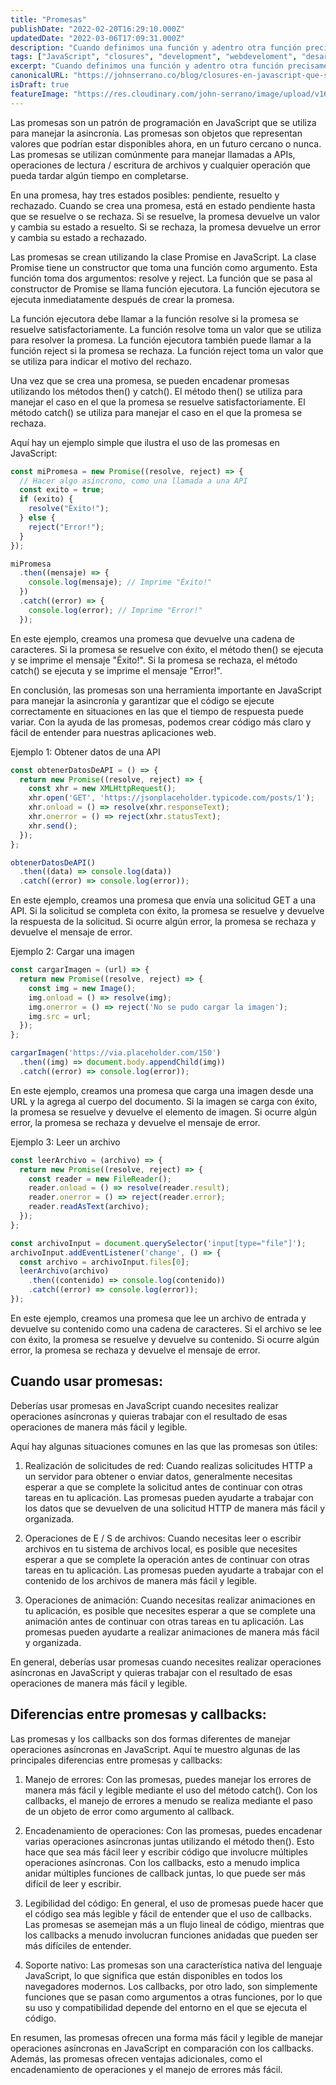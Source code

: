 ```yaml
---
title: "Promesas"
publishDate: "2022-02-20T16:29:10.000Z"
updatedDate: "2022-03-06T17:09:31.000Z"
description: "Cuando definimos una función y adentro otra función precisamente de eso se trata los closures pero veamos cómo funcionan y para qué sirven."
tags: ["JavaScript", "closures", "development", "webdeveloment", "desarrollo-web"]
excerpt: "Cuando definimos una función y adentro otra función precisamente de eso se trata los closures pero veamos cómo funcionan y para qué sirven."
canonicalURL: "https://johnserrano.co/blog/closures-en-javascript-que-son-y-para-que-sirven"
isDraft: true
featureImage: "https://res.cloudinary.com/john-serrano/image/upload/v1680391473/John%20Serrano/Blog%20Post/closures-en-javascript-que-son-y-para-que-sirven/closures_nq1bkk.jpg"
---
```


Las promesas son un patrón de programación en JavaScript que se utiliza para manejar la asincronía. Las promesas son objetos que representan valores que podrían estar disponibles ahora, en un futuro cercano o nunca. Las promesas se utilizan comúnmente para manejar llamadas a APIs, operaciones de lectura / escritura de archivos y cualquier operación que pueda tardar algún tiempo en completarse.

En una promesa, hay tres estados posibles: pendiente, resuelto y rechazado. Cuando se crea una promesa, está en estado pendiente hasta que se resuelve o se rechaza. Si se resuelve, la promesa devuelve un valor y cambia su estado a resuelto. Si se rechaza, la promesa devuelve un error y cambia su estado a rechazado.

Las promesas se crean utilizando la clase Promise en JavaScript. La clase Promise tiene un constructor que toma una función como argumento. Esta función toma dos argumentos: resolve y reject. La función que se pasa al constructor de Promise se llama función ejecutora. La función ejecutora se ejecuta inmediatamente después de crear la promesa.

La función ejecutora debe llamar a la función resolve si la promesa se resuelve satisfactoriamente. La función resolve toma un valor que se utiliza para resolver la promesa. La función ejecutora también puede llamar a la función reject si la promesa se rechaza. La función reject toma un valor que se utiliza para indicar el motivo del rechazo.

Una vez que se crea una promesa, se pueden encadenar promesas utilizando los métodos then() y catch(). El método then() se utiliza para manejar el caso en el que la promesa se resuelve satisfactoriamente. El método catch() se utiliza para manejar el caso en el que la promesa se rechaza.

Aquí hay un ejemplo simple que ilustra el uso de las promesas en JavaScript:

```javascript
const miPromesa = new Promise((resolve, reject) => {
  // Hacer algo asíncrono, como una llamada a una API
  const exito = true;
  if (exito) {
    resolve("Éxito!");
  } else {
    reject("Error!");
  }
});

miPromesa
  .then((mensaje) => {
    console.log(mensaje); // Imprime "Éxito!"
  })
  .catch((error) => {
    console.log(error); // Imprime "Error!"
  });
```

En este ejemplo, creamos una promesa que devuelve una cadena de caracteres. Si la promesa se resuelve con éxito, el método then() se ejecuta y se imprime el mensaje "Éxito!". Si la promesa se rechaza, el método catch() se ejecuta y se imprime el mensaje "Error!".

En conclusión, las promesas son una herramienta importante en JavaScript para manejar la asincronía y garantizar que el código se ejecute correctamente en situaciones en las que el tiempo de respuesta puede variar. Con la ayuda de las promesas, podemos crear código más claro y fácil de entender para nuestras aplicaciones web.

Ejemplo 1: Obtener datos de una API
```javascript
const obtenerDatosDeAPI = () => {
  return new Promise((resolve, reject) => {
    const xhr = new XMLHttpRequest();
    xhr.open('GET', 'https://jsonplaceholder.typicode.com/posts/1');
    xhr.onload = () => resolve(xhr.responseText);
    xhr.onerror = () => reject(xhr.statusText);
    xhr.send();
  });
};

obtenerDatosDeAPI()
  .then((data) => console.log(data))
  .catch((error) => console.log(error));
```

En este ejemplo, creamos una promesa que envía una solicitud GET a una API. Si la solicitud se completa con éxito, la promesa se resuelve y devuelve la respuesta de la solicitud. Si ocurre algún error, la promesa se rechaza y devuelve el mensaje de error.

Ejemplo 2: Cargar una imagen
```javascript
const cargarImagen = (url) => {
  return new Promise((resolve, reject) => {
    const img = new Image();
    img.onload = () => resolve(img);
    img.onerror = () => reject('No se pudo cargar la imagen');
    img.src = url;
  });
};

cargarImagen('https://via.placeholder.com/150')
  .then((img) => document.body.appendChild(img))
  .catch((error) => console.log(error));
```

En este ejemplo, creamos una promesa que carga una imagen desde una URL y la agrega al cuerpo del documento. Si la imagen se carga con éxito, la promesa se resuelve y devuelve el elemento de imagen. Si ocurre algún error, la promesa se rechaza y devuelve el mensaje de error.

Ejemplo 3: Leer un archivo
```javascript
const leerArchivo = (archivo) => {
  return new Promise((resolve, reject) => {
    const reader = new FileReader();
    reader.onload = () => resolve(reader.result);
    reader.onerror = () => reject(reader.error);
    reader.readAsText(archivo);
  });
};

const archivoInput = document.querySelector('input[type="file"]');
archivoInput.addEventListener('change', () => {
  const archivo = archivoInput.files[0];
  leerArchivo(archivo)
    .then((contenido) => console.log(contenido))
    .catch((error) => console.log(error));
});
```
En este ejemplo, creamos una promesa que lee un archivo de entrada y devuelve su contenido como una cadena de caracteres. Si el archivo se lee con éxito, la promesa se resuelve y devuelve su contenido. Si ocurre algún error, la promesa se rechaza y devuelve el mensaje de error.

## Cuando usar promesas:
Deberías usar promesas en JavaScript cuando necesites realizar operaciones asíncronas y quieras trabajar con el resultado de esas operaciones de manera más fácil y legible.

Aquí hay algunas situaciones comunes en las que las promesas son útiles:

1. Realización de solicitudes de red: Cuando realizas solicitudes HTTP a un servidor para obtener o enviar datos, generalmente necesitas esperar a que se complete la solicitud antes de continuar con otras tareas en tu aplicación. Las promesas pueden ayudarte a trabajar con los datos que se devuelven de una solicitud HTTP de manera más fácil y organizada.

2. Operaciones de E / S de archivos: Cuando necesitas leer o escribir archivos en tu sistema de archivos local, es posible que necesites esperar a que se complete la operación antes de continuar con otras tareas en tu aplicación. Las promesas pueden ayudarte a trabajar con el contenido de los archivos de manera más fácil y legible.

3. Operaciones de animación: Cuando necesitas realizar animaciones en tu aplicación, es posible que necesites esperar a que se complete una animación antes de continuar con otras tareas en tu aplicación. Las promesas pueden ayudarte a realizar animaciones de manera más fácil y organizada.

En general, deberías usar promesas cuando necesites realizar operaciones asíncronas en JavaScript y quieras trabajar con el resultado de esas operaciones de manera más fácil y legible.

## Diferencias entre promesas y callbacks:

Las promesas y los callbacks son dos formas diferentes de manejar operaciones asíncronas en JavaScript. Aquí te muestro algunas de las principales diferencias entre promesas y callbacks:

1. Manejo de errores: Con las promesas, puedes manejar los errores de manera más fácil y legible mediante el uso del método catch(). Con los callbacks, el manejo de errores a menudo se realiza mediante el paso de un objeto de error como argumento al callback.

2. Encadenamiento de operaciones: Con las promesas, puedes encadenar varias operaciones asíncronas juntas utilizando el método then(). Esto hace que sea más fácil leer y escribir código que involucre múltiples operaciones asíncronas. Con los callbacks, esto a menudo implica anidar múltiples funciones de callback juntas, lo que puede ser más difícil de leer y escribir.

3. Legibilidad del código: En general, el uso de promesas puede hacer que el código sea más legible y fácil de entender que el uso de callbacks. Las promesas se asemejan más a un flujo lineal de código, mientras que los callbacks a menudo involucran funciones anidadas que pueden ser más difíciles de entender.

4. Soporte nativo: Las promesas son una característica nativa del lenguaje JavaScript, lo que significa que están disponibles en todos los navegadores modernos. Los callbacks, por otro lado, son simplemente funciones que se pasan como argumentos a otras funciones, por lo que su uso y compatibilidad depende del entorno en el que se ejecuta el código.

En resumen, las promesas ofrecen una forma más fácil y legible de manejar operaciones asíncronas en JavaScript en comparación con los callbacks. Además, las promesas ofrecen ventajas adicionales, como el encadenamiento de operaciones y el manejo de errores más fácil.
